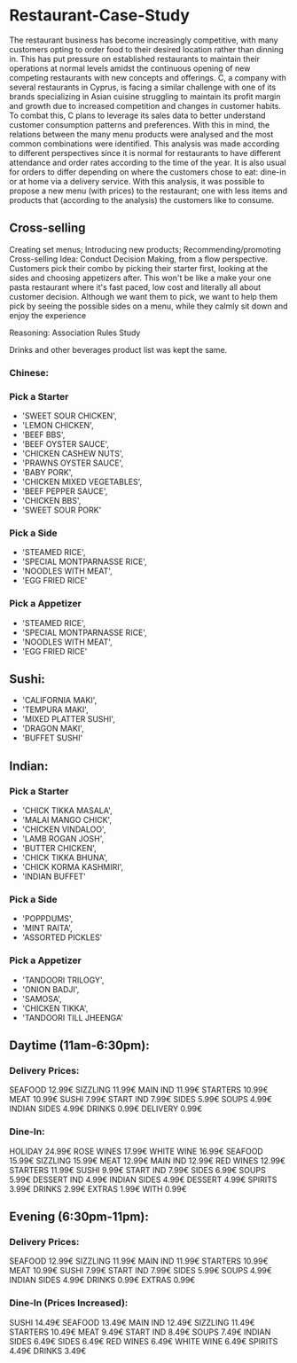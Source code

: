 # Restaurant-Case-Study

The restaurant business has become increasingly competitive, with many customers opting to order food to their desired location rather than dinning in. This has put pressure on established restaurants to maintain their operations at normal levels amidst the continuous opening of new competing restaurants with new concepts and offerings. C, a company with several restaurants in Cyprus, is facing a similar challenge with one of its brands specializing in Asian cuisine struggling to maintain its profit margin and growth due to increased competition and changes in customer habits. To combat this, C plans to leverage its sales data to better understand customer consumption patterns and preferences.
With this in mind, the relations between the many menu products were analysed and the most common combinations were identified. This analysis was made according to different perspectives since it is normal for restaurants to have different attendance and order rates according to the time of the year. It is also usual for orders to differ depending on where the customers chose to eat: dine-in or at home via a delivery service.
With this analysis, it was possible to propose a new menu (with prices) to the restaurant; one with less items and products that (according to the analysis) the customers like to consume.

## Cross-selling

Creating set menus; Introducing new products; Recommending/promoting Cross-selling
Idea: Conduct Decision Making, from a flow perspective. Customers pick their combo by picking their starter first, looking at the sides and choosing appetizers after. This won't be like a make your one pasta restaurant where it's fast paced, low cost and literally all about customer decision. Although we want them to pick, we want to help them pick by seeing the possible sides on a menu, while they calmly sit down and enjoy the experience

Reasoning: Association Rules Study

Drinks and other beverages product list was kept the same.

### Chinese:

### Pick a Starter

- 'SWEET SOUR CHICKEN', 
- 'LEMON CHICKEN',
- 'BEEF BBS',
- 'BEEF OYSTER SAUCE',
- 'CHICKEN CASHEW NUTS',
- 'PRAWNS OYSTER SAUCE',
- 'BABY PORK',
- 'CHICKEN MIXED VEGETABLES',
- 'BEEF PEPPER SAUCE',
- 'CHICKEN BBS',
- 'SWEET SOUR PORK'

### Pick a Side

- 'STEAMED RICE',
- 'SPECIAL MONTPARNASSE RICE',
- 'NOODLES WITH MEAT',
- 'EGG FRIED RICE'

### Pick a Appetizer

- 'STEAMED RICE',
- 'SPECIAL MONTPARNASSE RICE',
- 'NOODLES WITH MEAT',
- 'EGG FRIED RICE'

## Sushi:

- 'CALIFORNIA MAKI',
- 'TEMPURA MAKI',
- 'MIXED PLATTER SUSHI',
- 'DRAGON MAKI',
- 'BUFFET SUSHI'

## Indian:

### Pick a Starter

- 'CHICK TIKKA MASALA',
- 'MALAI MANGO CHICK',
- 'CHICKEN VINDALOO',
- 'LAMB ROGAN JOSH',
- 'BUTTER CHICKEN',
- 'CHICK TIKKA BHUNA',
- 'CHICK KORMA KASHMIRI',
- 'INDIAN BUFFET'

### Pick a Side

- 'POPPDUMS',
- 'MINT RAITA',
- 'ASSORTED PICKLES'

### Pick a Appetizer

- 'TANDOORI TRILOGY',
- 'ONION BADJI',
- 'SAMOSA',
- 'CHICKEN TIKKA',
- 'TANDOORI TILL JHEENGA'



## Daytime (11am-6:30pm):

### Delivery Prices:

SEAFOOD 12.99€
SIZZLING 11.99€
MAIN IND 11.99€
STARTERS 10.99€
MEAT 10.99€
SUSHI 7.99€
START IND 7.99€
SIDES 5.99€
SOUPS 4.99€
INDIAN SIDES 4.99€
DRINKS 0.99€
DELIVERY 0.99€

### Dine-In:

HOLIDAY 24.99€
ROSE WINES 17.99€
WHITE WINE 16.99€
SEAFOOD 15.99€
SIZZLING 15.99€
MEAT 12.99€
MAIN IND 12.99€
RED WINES 12.99€
STARTERS 11.99€
SUSHI 9.99€
START IND 7.99€
SIDES 6.99€
SOUPS 5.99€
DESSERT IND 4.99€
INDIAN SIDES 4.99€
DESSERT 4.99€
SPIRITS 3.99€
DRINKS 2.99€
EXTRAS 1.99€
WITH 0.99€

## Evening (6:30pm-11pm):

### Delivery Prices:

SEAFOOD 12.99€
SIZZLING 11.99€
MAIN IND 11.99€
STARTERS 10.99€
MEAT 10.99€
SUSHI 7.99€
START IND 7.99€
SIDES 5.99€
SOUPS 4.99€
INDIAN SIDES 4.99€
DRINKS 0.99€
EXTRAS 0.99€

### Dine-In (Prices Increased):

SUSHI 14.49€
SEAFOOD 13.49€
MAIN IND 12.49€
SIZZLING 11.49€
STARTERS 10.49€
MEAT 9.49€
START IND 8.49€
SOUPS 7.49€
INDIAN SIDES 6.49€
SIDES 6.49€
RED WINES 6.49€
WHITE WINE 6.49€
SPIRITS 4.49€
DRINKS 3.49€
